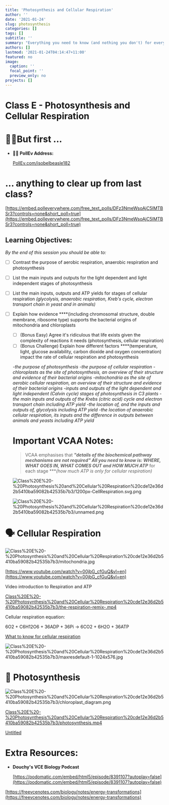 ```yaml
---
title: 'Photosynthesis and Cellular Respiration'
author: ''
date: '2021-01-24'
slug: photosynthesis
categories: []
tags: []
subtitle: ''
summary: "Everything you need to know (and nothing you don't) for everyone's favourite VCE Biology topic (sarcasm btw) in the 2021 Study Design"
authors: []
lastmod: '2021-01-24T04:14:47+11:00'
featured: no
image:
  caption: ''
  focal_point: ''
  preview_only: no
projects: []
---
```


# Class E - Photosynthesis and Cellular Respiration

# 🙋‍♀️But first ...

- 👩‍💼 **PollEv Address:**

    [PollEv.com/isobelbeasle182](http://pollev.com/isobelbeasle182)

# ... anything to clear up from last class?

[https://embed.polleverywhere.com/free_text_polls/DFz3NmeWsoAjC5lMTBSr3?controls=none&short_poll=true](https://embed.polleverywhere.com/free_text_polls/DFz3NmeWsoAjC5lMTBSr3?controls=none&short_poll=true)

## Learning Objectives:

*By the end of this session you should be able to:* 

- [ ]  Contrast the purpose of aerobic respiration, anaerobic respiration and photosynthesis
- [ ]  List the main inputs and outputs for the light dependent and light independent stages of photosynthesis
- [ ]  List the main inputs, outputs and ATP yields for stages of cellular respiration *(glycolysis, anaerobic respiration, Kreb's cycle, electron transport chain in yeast and in animals)*
- [ ]  Explain how evidence ****(including chromosomal structure, double membrane, ribosome type) supports the bacterial origins of mitochondria and chloroplasts
    - [ ]  (Bonus Easy) Agree it's ridiculous that life exists given the complexity of reactions it needs (photosynthesis, cellular respiration)
    - [ ]  (Bonus Challenge) Explain how different factors ****(temperature,  light, glucose availability, carbon dioxide and oxygen concentration) impact the rate of cellular respiration and photosynthesis

    -*the purpose of photosynthesis                                                                                                            -the purpose of cellular respiration                                                                                                 -chloroplasts as the site of photosynthesis, an overview of their structure and evidence of their bacterial origins                                                                                                                    -mitochondria as the site of aerobic cellular respiration, an overview of their structure and evidence of their bacterial origins                                                                                                  -inputs and outputs of the light dependent and light independent (Calvin cycle) stages of photosynthesis in C3 plants                                                                                                               -the main inputs and outputs of the Krebs (citric acid) cycle and electron transport chain including ATP yield                                                                                                                            -the location of, and the inputs and outputs of, glycolysis including ATP yield                          -the location of anaerobic cellular respiration, its inputs and the difference in outputs between animals and yeasts including ATP yield*                               

    # Important VCAA Notes:

    > VCAA emphasises that ***"details of the biochemical pathway mechanisms are not required"                                                                                                        All you need to know is: WHERE, WHAT GOES IN, WHAT COMES OUT and HOW MUCH ATP*** for each stage ****(how much ATP is only for cellular respiration)*

    ![Class%20E%20-%20Photosynthesis%20and%20Cellular%20Respiration%20cde12e36d2b5410ba59082b42535b7b3/1200px-CellRespiration.svg.png](Class%20E%20-%20Photosynthesis%20and%20Cellular%20Respiration%20cde12e36d2b5410ba59082b42535b7b3/1200px-CellRespiration.svg.png)

    ![Class%20E%20-%20Photosynthesis%20and%20Cellular%20Respiration%20cde12e36d2b5410ba59082b42535b7b3/unnamed.png](Class%20E%20-%20Photosynthesis%20and%20Cellular%20Respiration%20cde12e36d2b5410ba59082b42535b7b3/unnamed.png)

# 🗣️ Cellular Respiration

![Class%20E%20-%20Photosynthesis%20and%20Cellular%20Respiration%20cde12e36d2b5410ba59082b42535b7b3/mitochondria.jpg](Class%20E%20-%20Photosynthesis%20and%20Cellular%20Respiration%20cde12e36d2b5410ba59082b42535b7b3/mitochondria.jpg)

[https://www.youtube.com/watch?v=00jbG_cfGuQ&vl=en](https://www.youtube.com/watch?v=00jbG_cfGuQ&vl=en)

Video introduction to Respiration and ATP

[Class%20E%20-%20Photosynthesis%20and%20Cellular%20Respiration%20cde12e36d2b5410ba59082b42535b7b3/the-respiration-remix-.mp4](Class%20E%20-%20Photosynthesis%20and%20Cellular%20Respiration%20cde12e36d2b5410ba59082b42535b7b3/the-respiration-remix-.mp4)

Cellular respiration equation:

6O2 + C6H12O6 + 36ADP + 36Pi → 6CO2 + 6H2O + 36ATP

[What to know for cellular respiration](https://www.notion.so/64a85cb08aa94c3098863a98f328dbd0)

![Class%20E%20-%20Photosynthesis%20and%20Cellular%20Respiration%20cde12e36d2b5410ba59082b42535b7b3/maxresdefault-1-1024x576.jpg](Class%20E%20-%20Photosynthesis%20and%20Cellular%20Respiration%20cde12e36d2b5410ba59082b42535b7b3/maxresdefault-1-1024x576.jpg)

# 🌻 Photosynthesis

![Class%20E%20-%20Photosynthesis%20and%20Cellular%20Respiration%20cde12e36d2b5410ba59082b42535b7b3/chloroplast_diagram.png](Class%20E%20-%20Photosynthesis%20and%20Cellular%20Respiration%20cde12e36d2b5410ba59082b42535b7b3/chloroplast_diagram.png)

[Class%20E%20-%20Photosynthesis%20and%20Cellular%20Respiration%20cde12e36d2b5410ba59082b42535b7b3/photosynthesis.mp4](Class%20E%20-%20Photosynthesis%20and%20Cellular%20Respiration%20cde12e36d2b5410ba59082b42535b7b3/photosynthesis.mp4)

[Untitled](https://www.notion.so/4a89ce2cbf1c45be92e7de01db67ab95)

# Extra Resources:

- **Douchy's VCE Biology Podcast**

    [https://podomatic.com/embed/html5/episode/8391107?autoplay=false](https://podomatic.com/embed/html5/episode/8391107?autoplay=false)

[https://freevcenotes.com/biology/notes/energy-transformations](https://freevcenotes.com/biology/notes/energy-transformations)